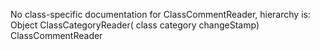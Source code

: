 No class-specific documentation for ClassCommentReader, hierarchy is: 
Object
  ClassCategoryReader( class category changeStamp)
    ClassCommentReader
